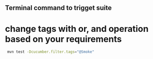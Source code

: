 ## Terminal command to trigget suite
# change tags with or, and operation based on your requirements

 ```bash
  mvn test -Dcucumber.filter.tags="@Smoke" 
  ```